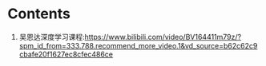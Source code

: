 # Contents
1. 吴恩达深度学习课程:https://www.bilibili.com/video/BV164411m79z/?spm_id_from=333.788.recommend_more_video.1&vd_source=b62c62c9cbafe20f1627ec8cfec486ce